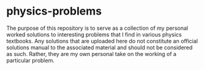 # physics-problems
The purpose of this repository is to serve as a collection of my personal worked solutions to interesting problems that I find in various physics textbooks. 
Any solutions that are uploaded here do not constitute an official solutions manual to the associated material and should not be considered as such. Rather, they are my own personal take on the working of a particular problem. 
